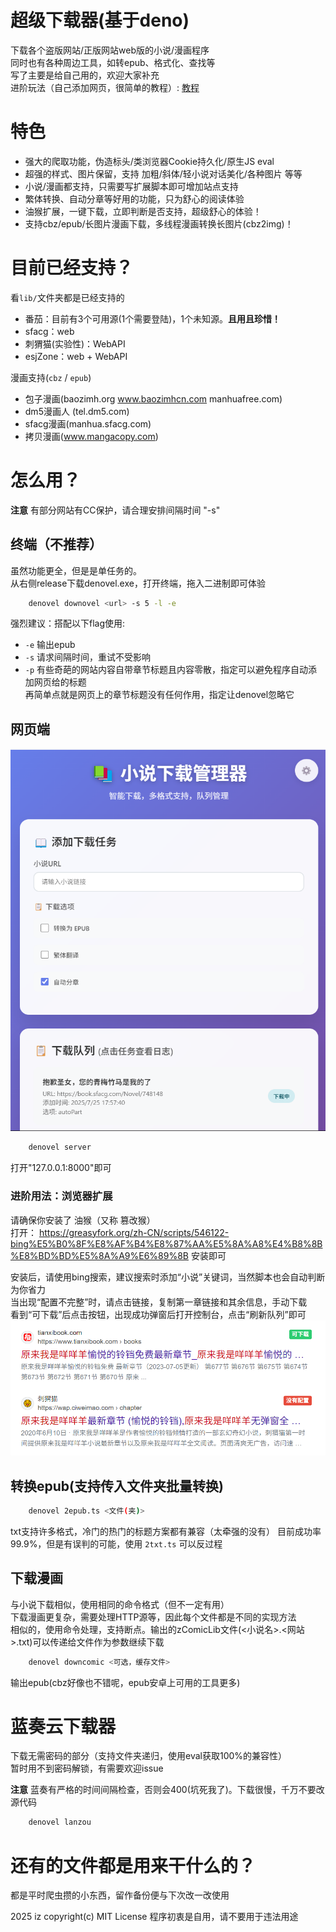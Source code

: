 # 超级下载器(基于deno)
下载各个盗版网站/正版网站web版的小说/漫画程序<br>
同时也有各种周边工具，如转epub、格式化、查找等<br>
写了主要是给自己用的，欢迎大家补充<br>
进阶玩法（自己添加网页，很简单的教程）: [教程](docs)

# 特色
 - 强大的爬取功能，伪造标头/类浏览器Cookie持久化/原生JS eval
 - 超强的样式、图片保留，支持 加粗/斜体/轻小说对话美化/各种图片 等等
 - 小说/漫画都支持，只需要写扩展脚本即可增加站点支持
 - 繁体转换、自动分章等好用的功能，只为舒心的阅读体验
 - 油猴扩展，一键下载，立即判断是否支持，超级舒心的体验！
 - 支持cbz/epub/长图片漫画下载，多线程漫画转换长图片(cbz2img)！

# 目前已经支持？
看`lib/`文件夹都是已经支持的
 - 番茄：目前有3个可用源(1个需要登陆)，1个未知源。**且用且珍惜！**
 - sfacg：web
 - 刺猬猫(实验性)：WebAPI
 - esjZone：web + WebAPI

漫画支持(`cbz` / `epub`)
 - 包子漫画(baozimh.org www.baozimhcn.com manhuafree.com)
 - dm5漫画人 (tel.dm5.com)
 - sfacg漫画(manhua.sfacg.com)
 - 拷贝漫画(www.mangacopy.com)

# 怎么用？
**注意** 有部分网站有CC保护，请合理安排间隔时间 "-s"
## 终端（不推荐）
虽然功能更全，但是是单任务的。<br>
从右侧release下载denovel.exe，打开终端，拖入二进制即可体验
```sh
    denovel downovel <url> -s 5 -l -e
```
强烈建议：搭配以下flag使用:
 - `-e` 输出epub
 - `-s` 请求间隔时间，重试不受影响
 - `-p` 有些奇葩的网站内容自带章节标题且内容零散，指定可以避免程序自动添加网页给的标题<br>
    再简单点就是网页上的章节标题没有任何作用，指定让denovel忽略它

## 网页端
![预览](image.png)
```sh
    denovel server
```
打开"127.0.0.1:8000"即可

### 进阶用法：浏览器扩展
请确保你安装了 油猴（又称 篡改猴）<br>
打开：
https://greasyfork.org/zh-CN/scripts/546122-bing%E5%B0%8F%E8%AF%B4%E8%87%AA%E5%8A%A8%E4%B8%8B%E8%BD%BD%E5%8A%A9%E6%89%8B
安装即可

安装后，请使用bing搜索，建议搜索时添加“小说”关键词，当然脚本也会自动判断为你省力<br>
当出现“配置不完整”时，请点击链接，复制第一章链接和其余信息，手动下载<br>
看到“可下载”后点击按钮，出现成功弹窗后打开控制台，点击“刷新队列”即可
![自动下载](image-1.png)

## 转换epub(支持传入文件夹批量转换)
```sh
    denovel 2epub.ts <文件(夹)>
```
txt支持许多格式，冷门的热门的标题方案都有兼容（太牵强的没有）
目前成功率99.9%，但是有误判的可能，使用 `2txt.ts` 可以反过程

## 下载漫画
与小说下载相似，使用相同的命令格式（但不一定有用）<br>
下载漫画更复杂，需要处理HTTP源等，因此每个文件都是不同的实现方法<br>
相似的，使用命令处理，支持断点。输出的zComicLib文件(<小说名>.<网站>.txt)可以传递给文件作为参数继续下载

```sh
    denovel downcomic <可选，缓存文件>
```

输出epub(cbz好像也不错呢，epub安卓上可用的工具更多)

# 蓝奏云下载器
下载无需密码的部分（支持文件夹递归，使用eval获取100%的兼容性）<br>
暂时用不到密码解锁，有需要欢迎issue

**注意** 蓝奏有严格的时间间隔检查，否则会400(坑死我了)。下载很慢，千万不要改源代码

```sh
    denovel lanzou
```

# 还有的文件都是用来干什么的？
都是平时爬虫攒的小东西，留作备份便与下次改一改使用

2025 iz copyright(c) MIT License
程序初衷是自用，请不要用于违法用途